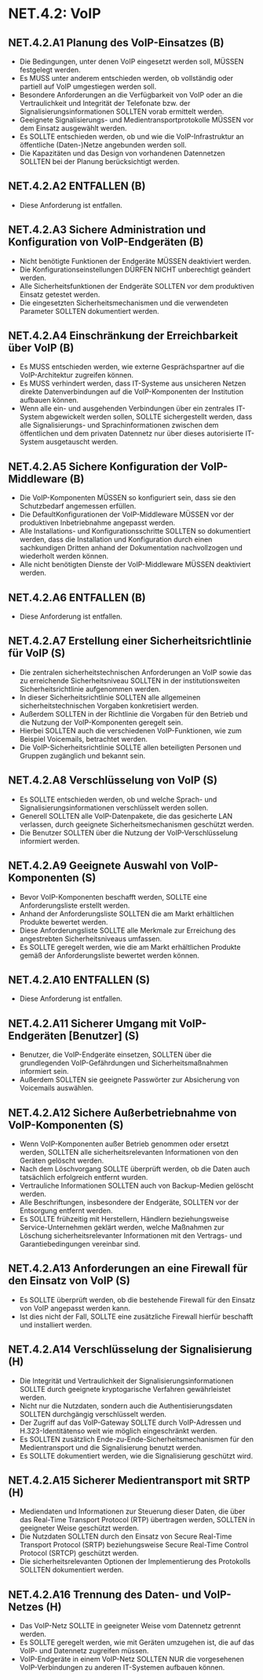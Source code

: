 # NET.4.2: VoIP

## NET.4.2.A1 Planung des VoIP-Einsatzes (B)

- Die Bedingungen, unter denen VoIP eingesetzt werden soll, MÜSSEN festgelegt werden.
- Es MUSS unter anderem entschieden werden, ob vollständig oder partiell auf VoIP umgestiegen werden soll.
- Besondere Anforderungen an die Verfügbarkeit von VoIP oder an die Vertraulichkeit und Integrität der Telefonate bzw. der Signalisierungsinformationen SOLLTEN vorab ermittelt werden.
- Geeignete Signalisierungs- und Medientransportprotokolle MÜSSEN vor dem Einsatz ausgewählt werden.
- Es SOLLTE entschieden werden, ob und wie die VoIP-Infrastruktur an öffentliche (Daten-)Netze angebunden werden soll.
- Die Kapazitäten und das Design von vorhandenen Datennetzen SOLLTEN bei der Planung berücksichtigt werden.

## NET.4.2.A2 ENTFALLEN (B)

- Diese Anforderung ist entfallen.

## NET.4.2.A3 Sichere Administration und Konfiguration von VoIP-Endgeräten (B)

- Nicht benötigte Funktionen der Endgeräte MÜSSEN deaktiviert werden.
- Die Konfigurationseinstellungen DÜRFEN NICHT unberechtigt geändert werden.
- Alle Sicherheitsfunktionen der Endgeräte SOLLTEN vor dem produktiven Einsatz getestet werden.
- Die eingesetzten Sicherheitsmechanismen und die verwendeten Parameter SOLLTEN dokumentiert werden.

## NET.4.2.A4 Einschränkung der Erreichbarkeit über VoIP (B)

- Es MUSS entschieden werden, wie externe Gesprächspartner auf die VoIP-Architektur zugreifen können.
- Es MUSS verhindert werden, dass IT-Systeme aus unsicheren Netzen direkte Datenverbindungen auf die VoIP-Komponenten der Institution aufbauen können.
- Wenn alle ein- und ausgehenden Verbindungen über ein zentrales IT-System abgewickelt werden sollen, SOLLTE sichergestellt werden, dass alle Signalisierungs- und Sprachinformationen zwischen dem öffentlichen und dem privaten Datennetz nur über dieses autorisierte IT-System ausgetauscht werden.

## NET.4.2.A5 Sichere Konfiguration der VoIP-Middleware (B)

- Die VoIP-Komponenten MÜSSEN so konfiguriert sein, dass sie den Schutzbedarf angemessen erfüllen.
- Die DefaultKonfigurationen der VoIP-Middleware MÜSSEN vor der produktiven Inbetriebnahme angepasst werden.
- Alle Installations- und Konfigurationsschritte SOLLTEN so dokumentiert werden, dass die Installation und Konfiguration durch einen sachkundigen Dritten anhand der Dokumentation nachvollzogen und wiederholt werden können.
- Alle nicht benötigten Dienste der VoIP-Middleware MÜSSEN deaktiviert werden.

## NET.4.2.A6 ENTFALLEN (B)

- Diese Anforderung ist entfallen.

## NET.4.2.A7 Erstellung einer Sicherheitsrichtlinie für VoIP (S)

- Die zentralen sicherheitstechnischen Anforderungen an VoIP sowie das zu erreichende Sicherheitsniveau SOLLTEN in der institutionsweiten Sicherheitsrichtlinie aufgenommen werden.
- In dieser Sicherheitsrichtlinie SOLLTEN alle allgemeinen sicherheitstechnischen Vorgaben konkretisiert werden.
- Außerdem SOLLTEN in der Richtlinie die Vorgaben für den Betrieb und die Nutzung der VoIP-Komponenten geregelt sein.
- Hierbei SOLLTEN auch die verschiedenen VoIP-Funktionen, wie zum Beispiel Voicemails, betrachtet werden.
- Die VoIP-Sicherheitsrichtlinie SOLLTE allen beteiligten Personen und Gruppen zugänglich und bekannt sein.

## NET.4.2.A8 Verschlüsselung von VoIP (S)

- Es SOLLTE entschieden werden, ob und welche Sprach- und Signalisierungsinformationen verschlüsselt werden sollen.
- Generell SOLLTEN alle VoIP-Datenpakete, die das gesicherte LAN verlassen, durch geeignete Sicherheitsmechanismen geschützt werden.
- Die Benutzer SOLLTEN über die Nutzung der VoIP-Verschlüsselung informiert werden.

## NET.4.2.A9 Geeignete Auswahl von VoIP-Komponenten (S)

- Bevor VoIP-Komponenten beschafft werden, SOLLTE eine Anforderungsliste erstellt werden.
- Anhand der Anforderungsliste SOLLTEN die am Markt erhältlichen Produkte bewertet werden.
- Diese Anforderungsliste SOLLTE alle Merkmale zur Erreichung des angestrebten Sicherheitsniveaus umfassen.
- Es SOLLTE geregelt werden, wie die am Markt erhältlichen Produkte gemäß der Anforderungsliste bewertet werden können.

## NET.4.2.A10 ENTFALLEN (S)

- Diese Anforderung ist entfallen.

## NET.4.2.A11 Sicherer Umgang mit VoIP-Endgeräten [Benutzer] (S)

- Benutzer, die VoIP-Endgeräte einsetzen, SOLLTEN über die grundlegenden VoIP-Gefährdungen und Sicherheitsmaßnahmen informiert sein.
- Außerdem SOLLTEN sie geeignete Passwörter zur Absicherung von Voicemails auswählen.

## NET.4.2.A12 Sichere Außerbetriebnahme von VoIP-Komponenten (S)

- Wenn VoIP-Komponenten außer Betrieb genommen oder ersetzt werden, SOLLTEN alle sicherheitsrelevanten Informationen von den Geräten gelöscht werden.
- Nach dem Löschvorgang SOLLTE überprüft werden, ob die Daten auch tatsächlich erfolgreich entfernt wurden.
- Vertrauliche Informationen SOLLTEN auch von Backup-Medien gelöscht werden.
- Alle Beschriftungen, insbesondere der Endgeräte, SOLLTEN vor der Entsorgung entfernt werden.
- Es SOLLTE frühzeitig mit Herstellern, Händlern beziehungsweise Service-Unternehmen geklärt werden, welche Maßnahmen zur Löschung sicherheitsrelevanter Informationen mit den Vertrags- und Garantiebedingungen vereinbar sind.

## NET.4.2.A13 Anforderungen an eine Firewall für den Einsatz von VoIP (S)

- Es SOLLTE überprüft werden, ob die bestehende Firewall für den Einsatz von VoIP angepasst werden kann.
- Ist dies nicht der Fall, SOLLTE eine zusätzliche Firewall hierfür beschafft und installiert werden.

## NET.4.2.A14 Verschlüsselung der Signalisierung (H)

- Die Integrität und Vertraulichkeit der Signalisierungsinformationen SOLLTE durch geeignete kryptogarische Verfahren gewährleistet werden.
- Nicht nur die Nutzdaten, sondern auch die Authentisierungsdaten SOLLTEN durchgängig verschlüsselt werden.
- Der Zugriff auf das VoIP-Gateway SOLLTE durch VoIP-Adressen und H.323-Identitätenso weit wie möglich eingeschränkt werden.
- Es SOLLTEN zusätzlich Ende-zu-Ende-Sicherheitsmechanismen für den Medientransport und die Signalisierung benutzt werden.
- Es SOLLTE dokumentiert werden, wie die Signalisierung geschützt wird.

## NET.4.2.A15 Sicherer Medientransport mit SRTP (H)

- Mediendaten und Informationen zur Steuerung dieser Daten, die über das Real-Time Transport Protocol (RTP) übertragen werden, SOLLTEN in geeigneter Weise geschützt werden.
- Die Nutzdaten SOLLTEN durch den Einsatz von Secure Real-Time Transport Protocol (SRTP) beziehungsweise Secure Real-Time Control Protocol (SRTCP) geschützt werden.
- Die sicherheitsrelevanten Optionen der Implementierung des Protokolls SOLLTEN dokumentiert werden.

## NET.4.2.A16 Trennung des Daten- und VoIP-Netzes (H)

- Das VoIP-Netz SOLLTE in geeigneter Weise vom Datennetz getrennt werden.
- Es SOLLTE geregelt werden, wie mit Geräten umzugehen ist, die auf das VoIP- und Datennetz zugreifen müssen.
- VoIP-Endgeräte in einem VoIP-Netz SOLLTEN NUR die vorgesehenen VoIP-Verbindungen zu anderen IT-Systemen aufbauen können.


